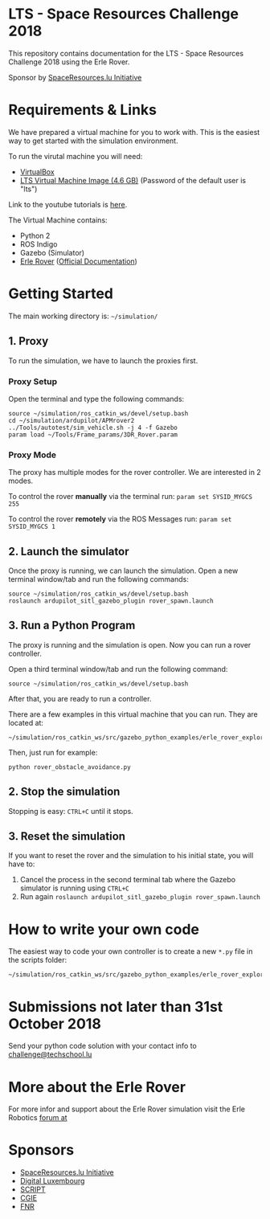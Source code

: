 # LTS - Space Resources Challenge 2018

This repository contains documentation for the LTS - Space Resources Challenge 2018 using the Erle Rover.

Sponsor by [SpaceResources.lu Initiative](https://spaceresources.public.lu/en.html)

# Requirements & Links

We have prepared a virtual machine for you to work with.
This is the easiest way to get started with the simulation environment.

To run the virutal machine you will need:

- [VirtualBox](www.virtualbox.org)
- [LTS Virtual Machine Image (4.6 GB)](https://www.dropbox.com/s/zcvwiraq3kspj0o/LTS_Rover_Lubuntu.ova?dl=0) (Password of the default user is "lts")

Link to the youtube tutorials is [here](https://www.youtube.com/playlist?list=PLya9cR8AUBydU-pzImClcrSf0GKgXXg89).

The Virtual Machine contains:

- Python 2
- ROS Indigo
- Gazebo (Simulator)
- [Erle Rover](https://erlerobotics.com/blog/erle-rover/) ([Official Documentation](http://docs.erlerobotics.com/simulation))

# Getting Started

The main working directory is: `~/simulation/`

## 1. Proxy

To run the simulation, we have to launch the proxies first.

### Proxy Setup

Open the terminal and type the following commands:

	source ~/simulation/ros_catkin_ws/devel/setup.bash 
	cd ~/simulation/ardupilot/APMrover2
	../Tools/autotest/sim_vehicle.sh -j 4 -f Gazebo
	param load ~/Tools/Frame_params/3DR_Rover.param

### Proxy Mode

The proxy has multiple modes for the rover controller.
We are interested in 2 modes.

To control the rover **manually** via the terminal run: `param set SYSID_MYGCS 255`

To control the rover **remotely** via the ROS Messages run: `param set SYSID_MYGCS 1`

## 2. Launch the simulator

Once the proxy is running, we can launch the simulation.
Open a new terminal window/tab and run the following commands:

	source ~/simulation/ros_catkin_ws/devel/setup.bash
	roslaunch ardupilot_sitl_gazebo_plugin rover_spawn.launch

## 3. Run a Python Program

The proxy is running and the simulation is open. Now you can run a rover controller.

Open a third terminal window/tab and run the following command:

	source ~/simulation/ros_catkin_ws/devel/setup.bash

After that, you are ready to run a controller.

There are a few examples in this virtual machine that you can run.
They are located at:

	~/simulation/ros_catkin_ws/src/gazebo_python_examples/erle_rover_explorer/scripts

Then, just run for example:

	python rover_obstacle_avoidance.py

## 2. Stop the simulation

Stopping is easy: `CTRL+C` until it stops.

## 3. Reset the simulation

If you want to reset the rover and the simulation to his initial state, you will have to:

1. Cancel the process in the second terminal tab where the Gazebo simulator is running using `CTRL+C`
2. Run again `roslaunch ardupilot_sitl_gazebo_plugin rover_spawn.launch`

# How to write your own code

The easiest way to code your own controller is to create a new `*.py` file in the scripts folder:

	~/simulation/ros_catkin_ws/src/gazebo_python_examples/erle_rover_explorer/scripts

# Submissions not later than 31st October 2018

Send your python code solution with your contact info to challenge@techschool.lu

# More about the Erle Rover

For more infor and support about the Erle Rover simulation visit the Erle Robotics [forum at](http://forum.erlerobotics.com/c/robots/erle-rover)

# Sponsors

- [SpaceResources.lu Initiative](https://spaceresources.public.lu/en.html)
- [Digital Luxembourg](https://digital-luxembourg.public.lu)
- [SCRIPT](https://portal.education.lu/script/)
- [CGIE](https://portal.education.lu/cgie/)
- [FNR](https://www.fnr.lu)
